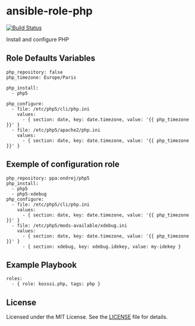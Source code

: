 # ansible-role-php

[![Build Status](https://travis-ci.org/kosssi/ansible-role-php.svg?branch=master)](https://travis-ci.org/kosssi/ansible-role-php)

Install and configure PHP

## Role Defaults Variables

    php_repository: false
    php_timezone: Europe/Paris

    php_install:
      - php5

    php_configure:
      - file: /etc/php5/cli/php.ini
        values:
          - { section: date, key: date.timezone, value: '{{ php_timezone }}' }
      - file: /etc/php5/apache2/php.ini
        values:
          - { section: date, key: date.timezone, value: '{{ php_timezone }}' }

## Exemple of configuration role

    php_repository: ppa:ondrej/php5
    php_install:
      - php5
      - php5-xdebug
    php_configure:
      - file: /etc/php5/cli/php.ini
        values:
          - { section: date, key: date.timezone, value: '{{ php_timezone }}' }
      - file: /etc/php5/mods-available/xdebug.ini
        values:
          - { section: date, key: date.timezone, value: '{{ php_timezone }}' }
          - { section: xdebug, key: xdebug.idekey, value: my-idekey }

## Example Playbook

    roles:
      - { role: kosssi.php, tags: php }

## License

Licensed under the MIT License. See the [LICENSE](LICENSE) file for details.
